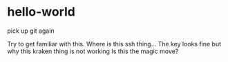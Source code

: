 # hello-world
pick up git again

Try to get familiar with this.
Where is this ssh thing...
The key looks fine 
but why this kraken thing is not working
Is this the magic move?
